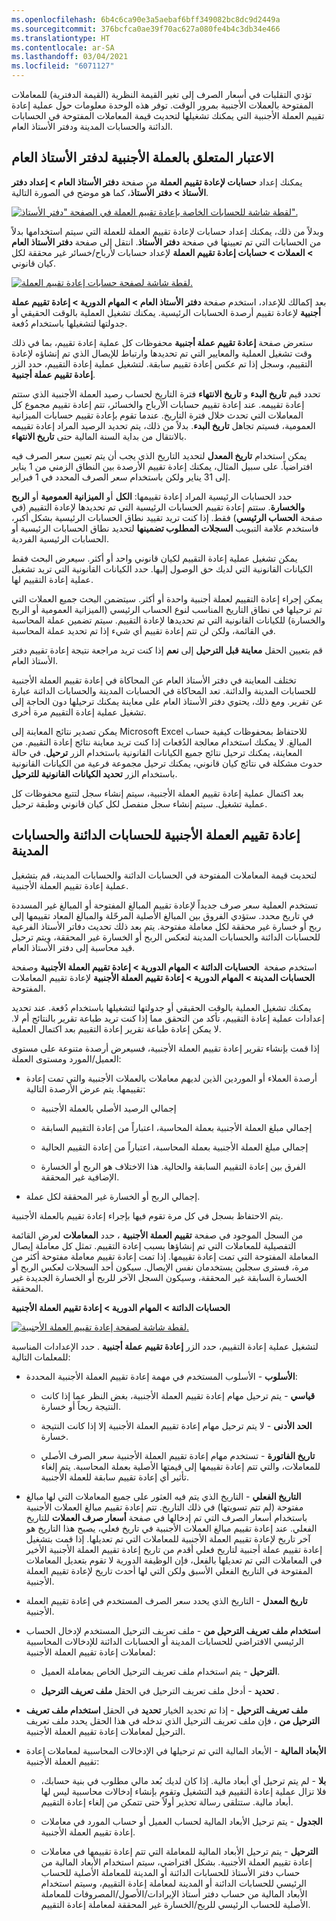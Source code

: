 ```yaml
---
ms.openlocfilehash: 6b4c6ca90e3a5aebaf6bff349082bc8dc9d2449a
ms.sourcegitcommit: 376bcfca0ae39f70ac627a080fe4b4c3db34e466
ms.translationtype: HT
ms.contentlocale: ar-SA
ms.lasthandoff: 03/04/2021
ms.locfileid: "6071127"
---
```


تؤدي التقلبات في أسعار الصرف إلى تغير القيمة النظرية (القيمة الدفترية) للمعاملات المفتوحة بالعملات الأجنبية بمرور الوقت. توفر هذه الوحدة معلومات حول عملية إعادة تقييم العملة الأجنبية التي يمكنك تشغيلها لتحديث قيمة المعاملات المفتوحة في الحسابات الدائنة والحسابات المدينة ودفتر الأستاذ العام.

## <a name="foreign-currency-consideration-for-the-general-ledger"></a>الاعتبار المتعلق بالعملة الأجنبية لدفتر الأستاذ العام

يمكنك إعداد **حسابات لإعادة تقييم العملة** من صفحة **دفتر الأستاذ العام > إعداد دفتر الأستاذ > دفتر الأستاذ**، كما هو موضح في الصورة التالية.

[![لقطة شاشة للحسابات الخاصة بإعادة تقييم العملة في الصفحة "دفتر الأستاذ".](../media/ledger-1.png)](../media/ledger-1.png#lightbox) 

وبدلاً من ذلك، يمكنك إعداد حسابات لإعادة تقييم العملة للعملة التي سيتم استخدامها بدلاً من الحسابات التي تم تعيينها في صفحة **دفتر الأستاذ**. انتقل إلى صفحة **دفتر الأستاذ العام > العملات > حسابات إعادة تقييم العملة** لإعداد حسابات لأرباح/خسائر غير محققة لكل كيان قانوني.

[![لقطة شاشة لصفحة حسابات إعادة تقييم العملة.](../media/currency-1.png)](../media/currency-1.png#lightbox) 

بعد إكمالك للإعداد، استخدم صفحة **دفتر الأستاذ العام > المهام الدورية > إعادة تقييم عملة أجنبية** لإعادة تقييم أرصدة الحسابات الرئيسية. يمكنك تشغيل العملية بالوقت الحقيقي أو جدولتها لتشغيلها باستخدام دُفعة.

ستعرض صفحة **إعادة تقييم عملة أجنبية** محفوظات كل عملية إعادة تقييم، بما في ذلك وقت تشغيل العملية والمعايير التي تم تحديدها وارتباط للإيصال الذي تم إنشاؤه لإعادة التقييم، وسجل إذا تم عكس إعادة تقييم سابقة. لتشغيل عملية إعادة التقييم، حدد الزر **إعادة تقييم عملة أجنبية**.

تحدد قيم **تاريخ البدء** و **تاريخ الانتهاء** فترة التاريخ لحساب رصيد العملة الأجنبية الذي ستتم إعادة تقييمه. عند إعادة تقييم حسابات الأرباح والخسائر، تتم إعادة تقييم مجموع كل المعاملات التي تحدث خلال فترة التاريخ. عندما تقوم بإعادة تقييم حسابات الميزانية العمومية، فسيتم تجاهل **تاريخ البدء**. بدلاً من ذلك، يتم تحديد الرصيد المراد إعادة تقييمه بالانتقال من بداية السنة المالية حتى **تاريخ الانتهاء**.

يمكن استخدام **تاريخ المعدل** لتحديد التاريخ الذي يجب أن يتم تعيين سعر الصرف فيه افتراضياً. على سبيل المثال، يمكنك إعادة تقييم الأرصدة بين النطاق الزمني من 1 يناير إلى 31 يناير ولكن باستخدام سعر الصرف المحدد في 1 فبراير.

حدد الحسابات الرئيسية المراد إعادة تقييمها: **الكل** أو **الميزانية العمومية** أو **الربح والخسارة**. ستتم إعادة تقييم الحسابات الرئيسية التي تم تحديدها لإعادة التقييم (في صفحة **الحساب الرئيسي**) فقط. إذا كنت تريد تقييد نطاق الحسابات الرئيسية بشكل أكبر، فاستخدم علامة التبويب **السجلات المطلوب تضمينها** لتحديد نطاق الحسابات الرئيسية أو الحسابات الرئيسية الفردية.

يمكن تشغيل عملية إعادة التقييم لكيان قانوني واحد أو أكثر. سيعرض البحث فقط الكيانات القانونية التي لديك حق الوصول إليها.
حدد الكيانات القانونية التي تريد تشغيل عملية إعادة التقييم لها.

يمكن إجراء إعادة التقييم لعملة أجنبية واحدة أو أكثر. سيتضمن البحث جميع العملات التي تم ترحيلها في نطاق التاريخ المناسب لنوع الحساب الرئيسي (الميزانية العمومية أو الربح والخسارة) للكيانات القانونية التي تم تحديدها لإعادة التقييم. سيتم تضمين عملة المحاسبة في القائمة، ولكن لن تتم إعادة تقييم أي شيء إذا تم تحديد عملة المحاسبة.

قم بتعيين الحقل **معاينة قبل الترحيل** إلى **نعم** إذا كنت تريد مراجعة نتيجة إعادة تقييم دفتر الأستاذ العام.

تختلف المعاينة في دفتر الأستاذ العام عن المحاكاة في إعادة تقييم العملة الأجنبية للحسابات المدينة والدائنة.
تعد المحاكاة في الحسابات المدينة والحسابات الدائنة عبارة عن تقرير.
ومع ذلك، يحتوي دفتر الأستاذ العام على معاينة يمكنك ترحيلها دون الحاجة إلى تشغيل عملية إعادة التقييم مرة أخرى.

يمكن تصدير نتائج المعاينة إلى Microsoft Excel للاحتفاظ بمحفوظات كيفية حساب المبالغ. لا يمكنك استخدام معالجة الدُفعات إذا كنت تريد معاينة نتائج إعادة التقييم. من المعاينة، يمكنك ترحيل نتائج جميع الكيانات القانونية باستخدام الزر **ترحيل**. في حالة حدوث مشكلة في نتائج كيان قانوني، يمكنك ترحيل مجموعة فرعية من الكيانات القانونية باستخدام الزر **تحديد الكيانات القانونية للترحيل**.

بعد اكتمال عملية إعادة تقييم العملة الأجنبية، سيتم إنشاء سجل لتتبع محفوظات كل عملية تشغيل. سيتم إنشاء سجل منفصل لكل كيان قانوني وطبقة ترحيل.

## <a name="foreign-currency-revaluation-for-accounts-payable-and-accounts-receivable"></a>إعادة تقييم العملة الأجنبية للحسابات الدائنة والحسابات المدينة

لتحديث قيمة المعاملات المفتوحة في الحسابات الدائنة والحسابات المدينة، قم بتشغيل عملية إعادة تقييم العملة الأجنبية.

تستخدم العملية سعر صرف جديداً لإعادة تقييم المبالغ المفتوحة أو المبالغ غير المسددة في تاريخ محدد. ستؤدي الفروق بين المبالغ الأصلية المرحّلة والمبالغ المعاد تقييمها إلى ربح أو خسارة غير محققة لكل معاملة مفتوحة. يتم بعد ذلك تحديث دفاتر الأستاذ الفرعية للحسابات الدائنة والحسابات المدينة لتعكس الربح أو الخسارة غير المحققة، ويتم ترحيل قيد محاسبة إلى دفتر الأستاذ العام.

استخدم صفحة  **الحسابات الدائنة > المهام الدورية > إعادة تقييم العملة الأجنبية** وصفحة **الحسابات المدينة > المهام الدورية > إعادة تقييم العملة الأجنبية** لإعادة تقييم المعاملات المفتوحة.

يمكنك تشغيل العملية بالوقت الحقيقي أو جدولتها لتشغيلها باستخدام دُفعة. عند تحديد إعدادات عملية إعادة التقييم، تأكد من التحقق مما إذا كنت تريد طباعة تقرير بالنتائج أم لا. لا يمكن إعادة طباعة تقرير إعادة التقييم بعد اكتمال العملية.

إذا قمت بإنشاء تقرير إعادة تقييم العملة الأجنبية، فسيعرض أرصدة متنوعة على مستوى العميل/المورد ومستوى العملة:

-   أرصدة العملاء أو الموردين الذين لديهم معاملات بالعملات الأجنبية والتي تمت إعادة تقييمها. يتم عرض الأرصدة التالية:

    -   إجمالي الرصيد الأصلي بالعملة الأجنبية

    -   إجمالي مبلغ العملة الأجنبية بعملة المحاسبة، اعتباراً من إعادة التقييم السابقة

    -   إجمالي مبلغ العملة الأجنبية بعملة المحاسبة، اعتباراً من إعادة التقييم الحالية

    -   الفرق بين إعادة التقييم السابقة والحالية.
        هذا الاختلاف هو الربح أو الخسارة الإضافية غير المحققة.

-   إجمالي الربح أو الخسارة غير المحققة لكل عملة.

يتم الاحتفاظ بسجل في كل مرة تقوم فيها بإجراء إعادة تقييم بالعملة الأجنبية.

من السجل الموجود في صفحة **تقييم العملة الأجنبية** ، حدد **المعاملات** لعرض القائمة التفصيلية للمعاملات التي تم إنشاؤها بسبب إعادة التقييم. تمثل كل معاملة إيصال المعاملة المفتوحة التي تمت إعادة تقييمها. إذا تمت إعادة تقييم معاملة مفتوحة أكثر من مرة، فسترى سجلين يستخدمان نفس الإيصال. سيكون أحد السجلات لعكس الربح أو الخسارة السابقة غير المحققة، وسيكون السجل الآخر للربح أو الخسارة الجديدة غير المحققة.

**الحسابات الدائنة > المهام الدورية > إعادة تقييم العملة الأجنبية**

[![لقطة شاشة لصفحة إعادة تقييم العملة الأجنبية.](../media/revaluation.png)](../media/revaluation.png#lightbox)


لتشغيل عملية إعادة التقييم، حدد الزر **إعادة تقييم عملة أجنبية** . حدد الإعدادات المناسبة للمعلمات التالية:

-   **الأسلوب** - الأسلوب المستخدم في مهمة إعادة تقييم العملة الأجنبية المحددة:

    -   **قياسي** - يتم ترحيل مهام إعادة تقييم العملة الأجنبية، بغض النظر عما إذا كانت النتيجة ربحاً أو خسارة.

    -   **الحد الأدنى** - لا يتم ترحيل مهام إعادة تقييم العملة الأجنبية إلا إذا كانت النتيجة خسارة.

    -   **تاريخ الفاتورة** - تستخدم مهام إعادة تقييم العملة الأجنبية سعر الصرف الأصلي للمعاملات، والتي تتم إعادة تقييمها إلى قيمتها الأصلية بعملة المحاسبة. يتم إلغاء تأثير أي إعادة تقييم سابقة للعملة الأجنبية.

-   **التاريخ الفعلي** - التاريخ الذي يتم فيه العثور على جميع المعاملات التي لها مبالغ مفتوحة (لم تتم تسويتها) في ذلك التاريخ. تتم إعادة تقييم مبالغ العملات الأجنبية باستخدام أسعار الصرف التي تم إدخالها في صفحة **أسعار صرف العملات** للتاريخ الفعلي. عند إعادة تقييم مبالغ العملات الأجنبية في تاريخ فعلي، يصبح هذا التاريخ هو آخر تاريخ لإعادة تقييم العملة الأجنبية للمعاملات التي تم تعديلها. إذا قمت بتشغيل إعادة تقييم عملة أجنبية لتاريخ فعلي أقدم من تاريخ إعادة تقييم العملة الأجنبية الأخير في المعاملات التي تم تعديلها بالفعل، فإن الوظيفة الدورية لا تقوم بتعديل المعاملات المفتوحة في التاريخ الفعلي الأسبق ولكن التي لها أحدث تاريخ لإعادة تقييم العملة الأجنبية.

-   **تاريخ المعدل** - التاريخ الذي يحدد سعر الصرف المستخدم في إعادة تقييم العملة الأجنبية.

-   **استخدام ملف تعريف الترحيل من** - ملف تعريف الترحيل المستخدم لإدخال الحساب الرئيسي الافتراضي للحسابات المدينة أو الحسابات الدائنة للإدخالات المحاسبية لمعاملات إعادة تقييم العملة الأجنبية:

    -   **الترحيل** - يتم استخدام ملف تعريف الترحيل الخاص بمعاملة العميل.

    -   **تحديد** - أدخل ملف تعريف الترحيل في الحقل **ملف تعريف الترحيل** .

-   **ملف تعريف الترحيل** - إذا تم تحديد الخيار **تحديد** في الحقل **استخدام ملف تعريف الترحيل من** ، فإن ملف تعريف الترحيل الذي تدخله في هذا الحقل يحدد ملف تعريف الترحيل لمعاملات إعادة تقييم العملة الأجنبية.

-   **الأبعاد المالية** - الأبعاد المالية التي تم ترحيلها في الإدخالات المحاسبية لمعاملات إعادة تقييم العملة الأجنبية:

    -   **بلا** - لم يتم ترحيل أي أبعاد مالية. إذا كان لديك بُعد مالي مطلوب في بنية حسابك، فلا تزال عملية إعادة التقييم قيد التشغيل وتقوم بإنشاء إدخالات محاسبية ليس لها أبعاد مالية. ستتلقى رسالة تحذير أولاً حتى تتمكن من إلغاء إعادة التقييم.

    -   **الجدول** - يتم ترحيل الأبعاد المالية لحساب العميل أو حساب المورد في معاملات إعادة تقييم العملة الأجنبية.

    -   **الترحيل** - يتم ترحيل الأبعاد المالية للمعاملة التي تتم إعادة تقييمها في معاملات إعادة تقييم العملة الأجنبية. بشكل افتراضي، سيتم استخدام الأبعاد المالية من حساب دفتر الأستاذ للحسابات الدائنة أو المدينة للمعاملة الأصلية للحساب الرئيسي للحسابات الدائنة أو المدينة لمعاملة إعادة التقييم، وسيتم استخدام الأبعاد المالية من حساب دفتر أستاذ الإيرادات/الأصول/المصروفات للمعاملة الأصلية للحساب الرئيسي للربح/الخسارة غير المحققة لمعاملة إعادة التقييم.
